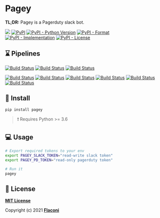 # Pagey

**TL;DR:** Pagey is a Pagerduty slack bot.


[![](https://img.shields.io/badge/code%20style-black-000000.svg)](https://github.com/psf/black)
[![PyPI](https://img.shields.io/pypi/v/slackbot-pagey)](https://pypi.org/project/slackbot-pagey/)
[![PyPI - Python Version](https://img.shields.io/pypi/pyversions/slackbot-pagey)](https://pypi.org/project/slackbot-pagey/)
[![PyPI - Format](https://img.shields.io/pypi/format/slackbot-pagey)](https://pypi.org/project/slackbot-pagey/)
[![PyPI - Implementation](https://img.shields.io/pypi/implementation/slackbot-pagey)](https://pypi.org/project/slackbot-pagey/)
[![PyPI - License](https://img.shields.io/pypi/l/slackbot-pagey)](https://pypi.org/project/slackbot-pagey/)


## :hourglass: Pipelines

[![Build Status](https://github.com/Flaconi/slackbot-pagey/workflows/linting/badge.svg)](https://github.com/Flaconi/slackbot-pagey/actions?workflow=linting)
[![Build Status](https://github.com/Flaconi/slackbot-pagey/workflows/building/badge.svg)](https://github.com/Flaconi/slackbot-pagey/actions?workflow=building)
[![Build Status](https://github.com/Flaconi/slackbot-pagey/workflows/testing/badge.svg)](https://github.com/Flaconi/slackbot-pagey/actions?workflow=testing)

[![Build Status](https://github.com/Flaconi/slackbot-pagey/workflows/black/badge.svg)](https://github.com/Flaconi/slackbot-pagey/actions?workflow=black)
[![Build Status](https://github.com/Flaconi/slackbot-pagey/workflows/bandit/badge.svg)](https://github.com/Flaconi/slackbot-pagey/actions?workflow=bandit)
[![Build Status](https://github.com/Flaconi/slackbot-pagey/workflows/mypy/badge.svg)](https://github.com/Flaconi/slackbot-pagey/actions?workflow=mypy)
[![Build Status](https://github.com/Flaconi/slackbot-pagey/workflows/pylint/badge.svg)](https://github.com/Flaconi/slackbot-pagey/actions?workflow=pylint)
[![Build Status](https://github.com/Flaconi/slackbot-pagey/workflows/pycode/badge.svg)](https://github.com/Flaconi/slackbot-pagey/actions?workflow=pycode)
[![Build Status](https://github.com/Flaconi/slackbot-pagey/workflows/pydoc/badge.svg)](https://github.com/Flaconi/slackbot-pagey/actions?workflow=pydoc)



## :tada: Install
```bash
pip install pagey
```

> :exclamation: Requires Python >= 3.6


## :computer: Usage
```bash
# Export required tokens to your env
export PAGEY_SLACK_TOKEN="read-write slack token"
export PAGEY_PD_TOKEN="read-only pagerduty token"

# Run it
pagey
```


## :page_facing_up: License

**[MIT License](LICENSE.txt)**

Copyright (c) 2021 **[Flaconi](https://github.com/Flaconi)**
